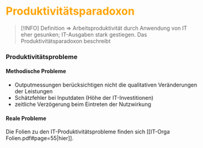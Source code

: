 # <font color = "orange">Produktivitätsparadoxon</font>
>[!INFO] Definition
=> Arbeitsproduktivität durch Anwendung von IT eher gesunken; IT-Ausgaben stark gestiegen.
Das Produktivitätsparadoxon beschreibt 
### Produktivitätsprobleme
#### Methodische Probleme
- Outputmessungen berücksichtigen nicht die qualitativen Veränderungen der Leistungen
- Schätzfehler bei Inputdaten (Höhe der IT-Investitionen)
- zeitliche Verzögerung beim Eintreten der Nutzwirkung
#### Reale Probleme
Die Folien zu den IT-Produktivitätsprobleme finden sich [[IT-Orga Folien.pdf#page=55|hier]].